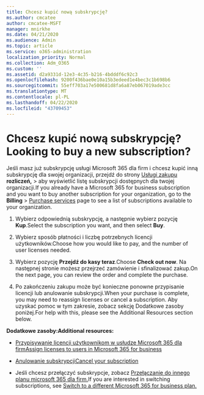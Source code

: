 ```yaml
---
title: Chcesz kupić nową subskrypcję?
ms.author: cmcatee
author: cmcatee-MSFT
manager: mnirkhe
ms.date: 04/21/2020
ms.audience: Admin
ms.topic: article
ms.service: o365-administration
localization_priority: Normal
ms.collection: Adm_O365
ms.custom: ''
ms.assetid: d2a9331d-12e3-4c35-b216-4bdddf6c92c3
ms.openlocfilehash: 9200f436bae0e10a15b3edeed1e4bec3c1b698b6
ms.sourcegitcommit: 55eff703a17e500681d8fa6a87eb067019ade3cc
ms.translationtype: MT
ms.contentlocale: pl-PL
ms.lasthandoff: 04/22/2020
ms.locfileid: "43709453"
---
```

# <a name="looking-to-buy-a-new-subscription"></a><span data-ttu-id="840ac-102">Chcesz kupić nową subskrypcję?</span><span class="sxs-lookup"><span data-stu-id="840ac-102">Looking to buy a new subscription?</span></span>

<span data-ttu-id="840ac-103">Jeśli masz już subskrypcję usługi Microsoft 365 dla firm i chcesz kupić inną subskrypcję dla swojej organizacji, przejdź do strony [Usługi zakupu](https://go.microsoft.com/fwlink/p/?linkid=868433) **rozliczeń,** \> aby wyświetlić listę subskrypcji dostępnych dla twojej organizacji.</span><span class="sxs-lookup"><span data-stu-id="840ac-103">If you already have a Microsoft 365 for business subscription and you want to buy another subscription for your organization, go to the **Billing** \> [Purchase services](https://go.microsoft.com/fwlink/p/?linkid=868433) page to see a list of subscriptions available to your organization.</span></span>
 
1. <span data-ttu-id="840ac-104">Wybierz odpowiednią subskrypcję, a następnie wybierz pozycję **Kup**.</span><span class="sxs-lookup"><span data-stu-id="840ac-104">Select the subscription you want, and then select **Buy**.</span></span>

2. <span data-ttu-id="840ac-105">Wybierz sposób płatności i liczbę potrzebnych licencji użytkowników.</span><span class="sxs-lookup"><span data-stu-id="840ac-105">Choose how you would like to pay, and the number of user licenses needed.</span></span>

3. <span data-ttu-id="840ac-106">Wybierz pozycję **Przejdź do kasy teraz**.</span><span class="sxs-lookup"><span data-stu-id="840ac-106">Choose **Check out now**.</span></span> <span data-ttu-id="840ac-107">Na następnej stronie możesz przejrzeć zamówienie i sfinalizować zakup.</span><span class="sxs-lookup"><span data-stu-id="840ac-107">On the next page, you can review the order and complete the purchase.</span></span>

4. <span data-ttu-id="840ac-108">Po zakończeniu zakupu może być konieczne ponowne przypisanie licencji lub anulowanie subskrypcji.</span><span class="sxs-lookup"><span data-stu-id="840ac-108">When your purchase is complete, you may need to reassign licenses or cancel a subscription.</span></span> <span data-ttu-id="840ac-109">Aby uzyskać pomoc w tym zakresie, zobacz sekcję Dodatkowe zasoby poniżej.</span><span class="sxs-lookup"><span data-stu-id="840ac-109">For help with this, please see the Additional Resources section below.</span></span>

 <span data-ttu-id="840ac-110">**Dodatkowe zasoby:**</span><span class="sxs-lookup"><span data-stu-id="840ac-110">**Additional resources:**</span></span>
  
- [<span data-ttu-id="840ac-111">Przypisywanie licencji użytkownikom w usłudze Microsoft 365 dla firm</span><span class="sxs-lookup"><span data-stu-id="840ac-111">Assign licenses to users in Microsoft 365 for business</span></span>](https://docs.microsoft.com/office365/admin/subscriptions-and-billing/assign-licenses-to-users)
    
- [<span data-ttu-id="840ac-112">Anulowanie subskrypcji</span><span class="sxs-lookup"><span data-stu-id="840ac-112">Cancel your subscription</span></span>](https://docs.microsoft.com/office365/admin/subscriptions-and-billing/cancel-your-subscription)
    
- <span data-ttu-id="840ac-113">Jeśli chcesz przełączyć subskrypcje, zobacz [Przełączanie do innego planu microsoft 365 dla firm.](https://docs.microsoft.com/office365/admin/subscriptions-and-billing/switch-to-a-different-plan)</span><span class="sxs-lookup"><span data-stu-id="840ac-113">If you are interested in switching subscriptions, see [Switch to a different Microsoft 365 for business plan.](https://docs.microsoft.com/office365/admin/subscriptions-and-billing/switch-to-a-different-plan)</span></span>